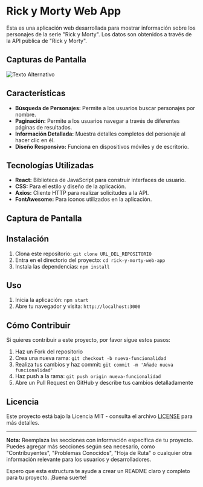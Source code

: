 # Rick y Morty Web App

Esta es una aplicación web desarrollada para mostrar información sobre los personajes de la serie "Rick y Morty". Los datos son obtenidos a través de la API pública de "Rick y Morty".

## Capturas de Pantalla

![Texto Alternativo](https://res.cloudinary.com/drghk9p6q/image/upload/v1697726868/PersonalProjects/RickYMortyResponsive-removebg-preview_jirl5d.png)

## Características

- **Búsqueda de Personajes:** Permite a los usuarios buscar personajes por nombre.
- **Paginación:** Permite a los usuarios navegar a través de diferentes páginas de resultados.
- **Información Detallada:** Muestra detalles completos del personaje al hacer clic en él.
- **Diseño Responsivo:** Funciona en dispositivos móviles y de escritorio.

## Tecnologías Utilizadas

- **React:** Biblioteca de JavaScript para construir interfaces de usuario.
- **CSS:** Para el estilo y diseño de la aplicación.
- **Axios:** Cliente HTTP para realizar solicitudes a la API.
- **FontAwesome:** Para iconos utilizados en la aplicación.

## Captura de Pantalla



## Instalación

1. Clona este repositorio: `git clone URL_DEL_REPOSITORIO`
2. Entra en el directorio del proyecto: `cd rick-y-morty-web-app`
3. Instala las dependencias: `npm install`

## Uso

1. Inicia la aplicación: `npm start`
2. Abre tu navegador y visita: `http://localhost:3000`

## Cómo Contribuir

Si quieres contribuir a este proyecto, por favor sigue estos pasos:

1. Haz un Fork del repositorio
2. Crea una nueva rama: `git checkout -b nueva-funcionalidad`
3. Realiza tus cambios y haz commit: `git commit -m 'Añade nueva funcionalidad'`
4. Haz push a la rama: `git push origin nueva-funcionalidad`
5. Abre un Pull Request en GitHub y describe tus cambios detalladamente

## Licencia

Este proyecto está bajo la Licencia MIT - consulta el archivo [LICENSE](LICENSE) para más detalles.

---

**Nota:** Reemplaza las secciones con información específica de tu proyecto. Puedes agregar más secciones según sea necesario, como "Contribuyentes", "Problemas Conocidos", "Hoja de Ruta" o cualquier otra información relevante para los usuarios y desarrolladores.

Espero que esta estructura te ayude a crear un README claro y completo para tu proyecto. ¡Buena suerte!